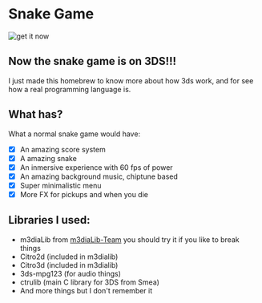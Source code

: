# Snake Game

![get it now](http://s.quickmeme.com/img/b4/b44a618bc1d36a56b0f299539b71598acc59bac4fcbf39622eea0346ad4e5adb.jpg)


## Now the snake game is on 3DS!!!
I just made this homebrew to know more about how 3ds work, and for see how a real programming language is.

## What has?
What a normal snake game would have:
- [x] An amazing score system
- [x] A amazing snake
- [x] An inmersive experience with 60 fps of power
- [x] An amazing background music, chiptune based
- [x] Super minimalistic menu
- [x] More FX for pickups and when you die

## Libraries I used:

* m3diaLib from [m3diaLib-Team](https://github.com/m3diaLib-Team/m3diaLib-CTR) you should try it if you like to break things
* Citro2d (included in m3dialib)
* Citro3d (included in m3dialib)
* 3ds-mpg123 (for audio things)
* ctrulib (main C library for 3DS from Smea)
* And more things but I don't remember it
